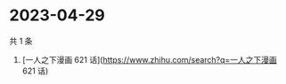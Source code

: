 # 2023-04-29

共 1 条

<!-- BEGIN ZHIHUSEARCH -->
<!-- 最后更新时间 Sat Apr 29 2023 03:04:40 GMT+0800 (China Standard Time) -->
1. [一人之下漫画 621 话](https://www.zhihu.com/search?q=一人之下漫画 621 话)
<!-- END ZHIHUSEARCH -->
